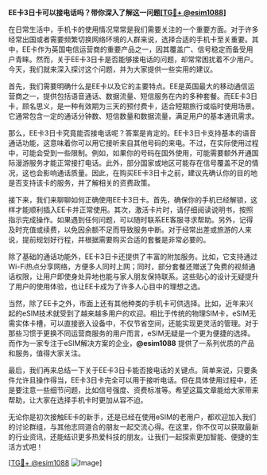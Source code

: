 **EE卡3日卡可以接电话吗？带你深入了解这一问题[[TG💪+ @esim1088](https://t.me/s/esim1088)]**

在日常生活中，手机卡的使用情况常常是我们需要关注的一个重要方面。对于许多经常出国或者需要频繁切换网络环境的人群来说，选择合适的手机卡至关重要。其中，EE卡作为英国电信运营商的重要产品之一，因其覆盖广、信号稳定而备受用户青睐。然而，关于EE卡3日卡是否能够接电话的问题，却常常困扰着不少用户。今天，我们就来深入探讨这个问题，并为大家提供一些实用的建议。

首先，我们需要明确什么是EE卡以及它的主要特点。EE是英国最大的移动通信运营商之一，提供包括语音通话、数据流量、短信服务在内的多种套餐。而EE卡3日卡，顾名思义，是一种有效期为三天的预付费卡，适合短期旅行或临时使用场景。它通常包含一定的通话分钟数、短信数量和数据流量，满足用户的基本通讯需求。

那么，EE卡3日卡究竟能否接电话呢？答案是肯定的。EE卡3日卡支持基本的语音通话功能，这意味着你可以用它接听来自其他号码的来电。不过，在实际使用过程中，可能会受到一些限制。例如，如果你的号码在国外使用，可能需要额外开通国际漫游服务才能正常接打电话。此外，部分国家或地区可能存在信号覆盖不足的情况，这也会影响通话质量。因此，在购买EE卡3日卡之前，建议先确认你的目的地是否支持该卡的服务，并了解相关的资费政策。

接下来，我们来聊聊如何正确使用EE卡3日卡。首先，确保你的手机已经解锁，这样才能顺利插入EE卡并正常使用。其次，激活卡片时，请仔细阅读说明书，按照指示完成操作。如果遇到任何问题，可以随时联系EE客服寻求帮助。另外，记得及时充值或续费，以免因余额不足而导致服务中断。对于经常出差或旅游的人来说，提前规划好行程，并根据需要购买合适的套餐是非常必要的。

除了基础的通话功能外，EE卡3日卡还提供了丰富的附加服务。比如，它支持通过Wi-Fi热点分享网络，方便多人同时上网；同时，部分套餐还赠送了免费的视频通话权限，让用户即使身处异地也能与家人朋友保持联系。这些贴心的设计无疑提升了用户的使用体验，也让EE卡成为了许多人心目中的理想之选。

当然，除了EE卡之外，市面上还有其他种类的手机卡可供选择。比如，近年来兴起的eSIM技术就受到了越来越多用户的欢迎。相比于传统的物理SIM卡，eSIM无需实体卡槽，可以直接嵌入设备中，不仅节省空间，还能实现更灵活的管理。对于那些习惯于更换不同运营商服务的用户而言，eSIM无疑是一个更为便捷的选择。而作为一家专注于eSIM解决方案的企业，**@esim1088** 提供了一系列优质的产品和服务，值得大家关注。

最后，我们再来总结一下关于EE卡3日卡能否接电话的关键点。简单来说，只要条件允许且操作得当，EE卡3日卡完全可以用于接听电话。但在具体使用过程中，还是要注意一些细节问题，比如信号强度、资费标准等。希望这篇文章能给大家带来帮助，让大家在选择手机卡时更加从容不迫。

无论你是初次接触EE卡的新手，还是已经在使用eSIM的老用户，都欢迎加入我们的讨论群组，与其他志同道合的朋友一起交流心得。在这里，你不仅可以获取最新的行业资讯，还能结识更多热爱科技的朋友。让我们一起探索更加智能、便捷的生活方式吧！

[[TG💪+ @esim1088](https://t.me/s/esim1088) ![Image](https://i.postimg.cc/4NQfJmqS/Snipaste-2025-05-13-00-14-12.png)]
